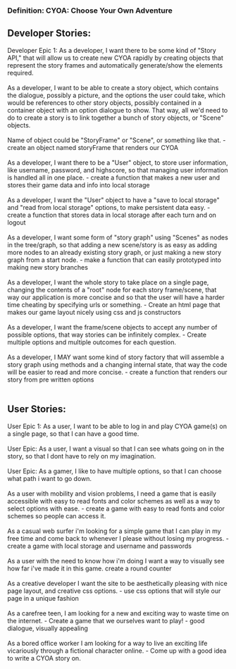 <h3>Definition: CYOA: Choose Your Own Adventure</h3>

<h2>Developer Stories:</h2>
Developer Epic 1: As a developer, I want there to be some kind of "Story API," that will allow us to create new CYOA rapidly by creating objects that represent the story frames and automatically generate/show the elements required.
<br><br>
As a developer, I want to be able to create a story object, which contains the dialogue, possibly a picture, and the options the user could take, which would be references to other story objects, possibly contained in a container object with an option dialogue to show. That way, all we'd need to do to create a story is to link together a bunch of story objects, or "Scene" objects.
<br><br>
Name of object could be "StoryFrame" or "Scene", or something like that.
   - create an object named storyFrame that renders our CYOA
<br><br>
As a developer, I want there to be a "User" object, to store user information, like username, password, and highscore, so that managing user information is handled all in one place.
   - create a function that makes a new user and stores their game data and info into local storage
   <br><br>
As a developer, I want the "User" object to have a "save to local storage" and "read from local storage" options, to make persistent data easy.
   - create a function that stores data in local storage after each turn and on logout
   <br><br>
As a developer, I want some form of "story graph" using "Scenes" as nodes in the tree/graph, so that adding a new scene/story is as easy as adding more nodes to an already existing story graph, or just making a new story graph from a start node.
  -  make a function that can easily prototyped into making new story branches
  <br><br>
As a developer, I want the whole story to take place on a single page, changing the contents of a "root" node for each story frame/scene, that way our application is more concise and so that the user will have a harder time cheating by specifying urls or something.
   - Create an html page that makes our game layout nicely using css and js constructors
   <br><br>
As a developer, I want the frame/scene objects to accept any number of possible options, that way stories can be infinitely complex.
  -  Create multiple options and multiple outcomes for each question.
  <br><br>
As a developer, I MAY want some kind of story factory that will assemble a story graph using methods and a changing internal state, that way the code will be easier to read and more concise.
   - create a function that renders our story from pre written options
   <br><br>

<h2>User Stories:</h2>
User Epic 1: As a user, I want to be able to log in and play CYOA game(s) on a single page, so that I can have a good time.
<br><br>
User Epic: As a user, I want a visual so that I can see whats going on in the story, so that I dont have to rely on my imagination.
<br><br>
User Epic: As a gamer, I like to have multiple options, so that I can choose what path i want to go down.
<br><br>
As a user with mobility and vision problems, I need a game that is easily accessible with easy to read fonts and color schemes as well as a way to select options with ease.
   - create a game with easy to read fonts and color schemes so people can access it.
   <br><br>
As a casual web surfer i'm looking for a simple game that I can play in my free time and come back to whenever I please without losing my progress.
   - create a game with local storage and username and passwords
   <br><br>
As a user with the need to know how i'm doing I want a way to visually see how far i've made it in this game.
    create a round counter
    <br><br>
As a creative developer I want the site to be aesthetically pleasing with nice page layout, and creative css options.
   - use css options that will style our page in a unique fashion
<br><br>
As a carefree teen, I am looking for a new and exciting way to waste time on the internet.
   - Create a game that we ourselves want to play!
      -  good dialogue, visually appealing
      <br><br>
As a bored office worker I am looking for a way to live an exciting life vicariously through a fictional character online. 
   - Come up with a good idea to write a CYOA story on.
